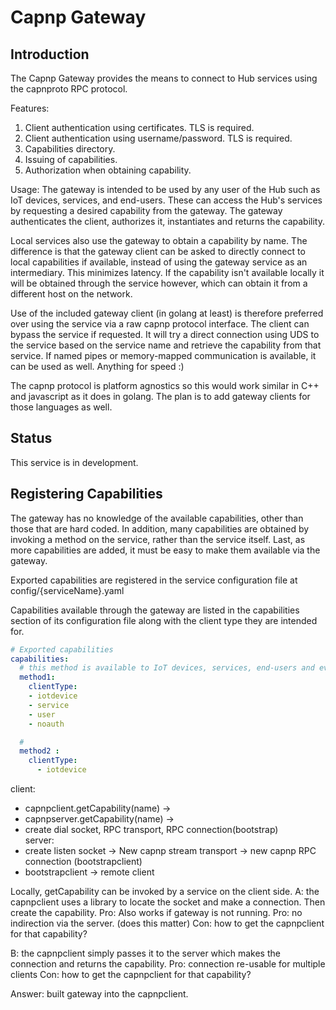# Capnp Gateway 

## Introduction
The Capnp Gateway provides the means to connect to Hub services using the capnproto RPC protocol.

Features:
1. Client authentication using certificates. TLS is required.
2. Client authentication using username/password. TLS is required.
3. Capabilities directory.
4. Issuing of capabilities.
5. Authorization when obtaining capability.

Usage:
The gateway is intended to be used by any user of the Hub such as IoT devices, services, and end-users. These can access the Hub's services by requesting a desired capability from the gateway. The gateway authenticates the client, authorizes it, instantiates and returns the capability.

Local services also use the gateway to obtain a capability by name. The difference is that the gateway client can be asked to directly connect to local capabilities if available, instead of using the gateway service as an intermediary. This minimizes latency. If the capability isn't available locally it will be obtained through the service however, which can obtain it from a different host on the network.

Use of the included gateway client (in golang at least) is therefore preferred over using the service via a raw capnp protocol interface. The client can bypass the service if requested. It will try a direct connection using UDS to the service based on the service name and retrieve the capability from that service. If named pipes or memory-mapped communication is available, it can be used as well. Anything for speed :)

The capnp protocol is platform agnostics so this would work similar in C++ and javascript as it does in golang. The plan is to add gateway clients for those languages as well.   

## Status

This service is in development.



## Registering Capabilities

The gateway has no knowledge of the available capabilities, other than those that are hard coded. In addition, many capabilities are obtained by invoking a method on the service, rather than the service itself. Last, as more capabilities are added, it must be easy to make them available via the gateway.

Exported capabilities are registered in the service configuration file at config/{serviceName}.yaml

Capabilities available through the gateway are listed in the capabilities section of its configuration file along with the client type they are intended for.

```yaml
# Exported capabilities 
capabilities:
  # this method is available to IoT devices, services, end-users and event unauthenticated users
  method1:
    clientType: 
    - iotdevice
    - service
    - user
    - noauth

  #
  method2 :
    clientType:
      - iotdevice
```


client:
 * capnpclient.getCapability(name) ->
 * capnpserver.getCapability(name) ->
 * create dial socket, RPC transport, RPC connection(bootstrap)   
server:
 * create listen socket -> New capnp stream transport -> new capnp RPC connection (bootstrapclient)
 * bootstrapclient -> remote client


Locally, getCapability can be invoked by a service on the client side. 
A: the capnpclient uses a library to locate the socket and make a connection. Then create the capability.
Pro: Also works if gateway is not running.
Pro: no indirection via the server. (does this matter)
Con: how to get the capnpclient for that capability?


B: the capnpclient simply passes it to the server which makes the connection and returns the capability.
Pro: connection re-usable for multiple clients
Con: how to get the capnpclient for that capability?

Answer: built gateway into the capnpclient.
